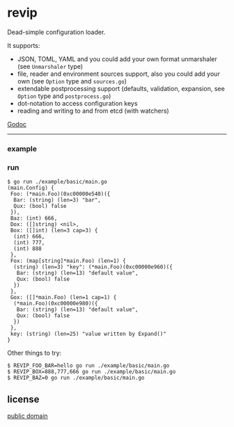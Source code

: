 # revip

Dead-simple configuration loader.

It supports:

- JSON, TOML, YAML and you could add your own format unmarshaler (see `Unmarshaler` type)
- file, reader and environment sources support, also you could add your own (see `Option` type and `sources.go`)
- extendable postprocessing support (defaults, validation, expansion, see `Option` type and `postprocess.go`)
- dot-notation to access configuration keys
- reading and writing to and from etcd (with watchers)

[Godoc](https://godoc.org/github.com/corpix/revip)

---

### example


### run

```console
$ go run ./example/basic/main.go
(main.Config) {
 Foo: (*main.Foo)(0xc00000e540)({
  Bar: (string) (len=3) "bar",
  Qux: (bool) false
 }),
 Baz: (int) 666,
 Dox: ([]string) <nil>,
 Box: ([]int) (len=3 cap=3) {
  (int) 666,
  (int) 777,
  (int) 888
 },
 Fox: (map[string]*main.Foo) (len=1) {
  (string) (len=3) "key": (*main.Foo)(0xc00000e960)({
   Bar: (string) (len=13) "default value",
   Qux: (bool) false
  })
 },
 Gox: ([]*main.Foo) (len=1 cap=1) {
  (*main.Foo)(0xc00000e980)({
   Bar: (string) (len=13) "default value",
   Qux: (bool) false
  })
 },
 key: (string) (len=25) "value written by Expand()"
}
```

Other things to try:

```console
$ REVIP_FOO_BAR=hello go run ./example/basic/main.go
$ REVIP_BOX=888,777,666 go run ./example/basic/main.go
$ REVIP_BAZ=0 go run ./example/basic/main.go
```

## license

[public domain](https://unlicense.org/)
